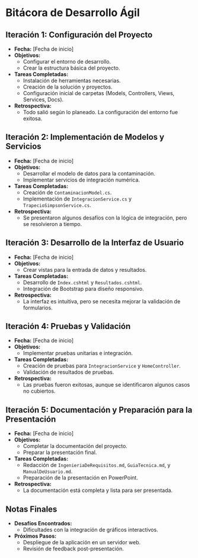 # Bitácora de Desarrollo Ágil

## Iteración 1: Configuración del Proyecto
- **Fecha:** [Fecha de inicio]
- **Objetivos:**
  - Configurar el entorno de desarrollo.
  - Crear la estructura básica del proyecto.
- **Tareas Completadas:**
  - Instalación de herramientas necesarias.
  - Creación de la solución y proyectos.
  - Configuración inicial de carpetas (Models, Controllers, Views, Services, Docs).
- **Retrospectiva:**
  - Todo salió según lo planeado. La configuración del entorno fue exitosa.

## Iteración 2: Implementación de Modelos y Servicios
- **Fecha:** [Fecha de inicio]
- **Objetivos:**
  - Desarrollar el modelo de datos para la contaminación.
  - Implementar servicios de integración numérica.
- **Tareas Completadas:**
  - Creación de `ContaminacionModel.cs`.
  - Implementación de `IntegracionService.cs` y `TrapecioSimpsonService.cs`.
- **Retrospectiva:**
  - Se presentaron algunos desafíos con la lógica de integración, pero se resolvieron a tiempo.

## Iteración 3: Desarrollo de la Interfaz de Usuario
- **Fecha:** [Fecha de inicio]
- **Objetivos:**
  - Crear vistas para la entrada de datos y resultados.
- **Tareas Completadas:**
  - Desarrollo de `Index.cshtml` y `Resultados.cshtml`.
  - Integración de Bootstrap para diseño responsivo.
- **Retrospectiva:**
  - La interfaz es intuitiva, pero se necesita mejorar la validación de formularios.

## Iteración 4: Pruebas y Validación
- **Fecha:** [Fecha de inicio]
- **Objetivos:**
  - Implementar pruebas unitarias e integración.
- **Tareas Completadas:**
  - Creación de pruebas para `IntegracionService` y `HomeController`.
  - Validación de resultados de pruebas.
- **Retrospectiva:**
  - Las pruebas fueron exitosas, aunque se identificaron algunos casos no cubiertos.

## Iteración 5: Documentación y Preparación para la Presentación
- **Fecha:** [Fecha de inicio]
- **Objetivos:**
  - Completar la documentación del proyecto.
  - Preparar la presentación final.
- **Tareas Completadas:**
  - Redacción de `IngenieriaDeRequisitos.md`, `GuiaTecnica.md`, y `ManualDeUsuario.md`.
  - Preparación de la presentación en PowerPoint.
- **Retrospectiva:**
  - La documentación está completa y lista para ser presentada. 

## Notas Finales
- **Desafíos Encontrados:**
  - Dificultades con la integración de gráficos interactivos.
- **Próximos Pasos:**
  - Despliegue de la aplicación en un servidor web.
  - Revisión de feedback post-presentación.